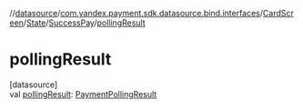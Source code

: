 //[datasource](../../../../../index.md)/[com.yandex.payment.sdk.datasource.bind.interfaces](../../../index.md)/[CardScreen](../../index.md)/[State](../index.md)/[SuccessPay](index.md)/[pollingResult](polling-result.md)

# pollingResult

[datasource]\
val [pollingResult](polling-result.md): [PaymentPollingResult](../../../../../../core/core/com.yandex.payment.sdk.core.data/-payment-polling-result/index.md)
